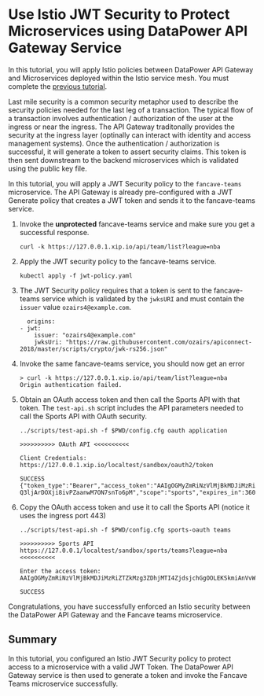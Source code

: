 # Use Istio JWT Security to Protect Microservices using DataPower API Gateway Service

In this tutorial, you will apply Istio policies between DataPower API Gateway and Microservices deployed within the Istio service mesh. You must complete the [previous tutorial](../README.md).

Last mile security is a common security metaphor used to describe the security policies needed for the last leg of a transaction. The typical flow of a transaction involves authentication / authorization of the user at the ingress or near the ingress. The API Gateway traditonally provides the security at the ingress layer (optinally can interact with identity and access management systems). Once the authentication / authorization is successful, it will generate a token to assert security claims. This token is then sent downstream to the backend microservices which is validated using the public key file.

In this tutorial, you will apply a JWT Security policy to the `fancave-teams` microservice. The API Gateway is already pre-configured with a JWT Generate policy that creates a JWT token and sends it to the fancave-teams service.

1. Invoke the **unprotected** fancave-teams service and make sure you get a successful response.
    ```
    curl -k https://127.0.0.1.xip.io/api/team/list?league=nba
    ```
2. Apply the JWT security policy to the fancave-teams service.
    ```
    kubectl apply -f jwt-policy.yaml 
    ```
3. The JWT Security policy requires that a token is sent to the fancave-teams service which is validated by the `jwksURI` and must contain the `issuer` value `ozairs4@example.com`.
    ```
      origins:
    - jwt:
        issuer: "ozairs4@example.com"
        jwksUri: "https://raw.githubusercontent.com/ozairs/apiconnect-2018/master/scripts/crypto/jwk-rs256.json"
    ```
4. Invoke the same fancave-teams service, you should now get an error
    ```
    > curl -k https://127.0.0.1.xip.io/api/team/list?league=nba
    Origin authentication failed.
    ```
5. Obtain an OAuth access token and then call the Sports API with that token. The `test-api.sh` script includes the API parameters needed to call the Sports API with OAuth security.
    ```
    ../scripts/test-api.sh -f $PWD/config.cfg oauth application
    
    >>>>>>>>>> OAuth API <<<<<<<<<< 

    Client Credentials: https://127.0.0.1.xip.io/localtest/sandbox/oauth2/token

    SUCCESS
    {"token_type":"Bearer","access_token":"AAIgOGMyZmRiNzVlMjBkMDJiMzRiZTZkMzg3ZDhjMTI4ZjeZ3wcPRXKWGp4Hp_Jhm0jqcBnvUjv_4SGzY2pmPsTOpceIH_lTVPHaPY8bOLMagHK90k7ERupTbzPZcw3ImO5JRyEjJ5lphI-Q3ljArDOXji8ivPZaanwM7ON7snTo6pM","scope":"sports","expires_in":3600,"consented_on":1582235565}
    ```

6. Copy the OAuth access token and use it to call the Sports API (notice it uses the ingress port 443)
    ```
    ../scripts/test-api.sh -f $PWD/config.cfg sports-oauth teams

    >>>>>>>>>> Sports API https://127.0.0.1/localtest/sandbox/sports/teams?league=nba <<<<<<<<<< 

    Enter the access token: AAIgOGMyZmRiNzVlMjBkMDJiMzRiZTZkMzg3ZDhjMTI4ZjdsjchGgOOLEKSkmiAnVvWyqg4kITPPzk55xMp4POlXxn_3JWxFnieayjO4Sw0Phch8Pe7Q2vjZtD1x9me9G9FAETOepZ67mX_9AfG2UPDiCUe65LbIj27WGTNL6C6B_go

    SUCCESS
    ```
Congratulations, you have successfully enforced an Istio security between the DataPower API Gateway and the Fancave teams microservice.

## Summary

In this tutorial, you configured an Istio JWT Security policy to protect access to a microservice with a valid JWT Token. The DataPower API Gateway service is then used to generate a token and invoke the Fancave Teams microservice successfully. 